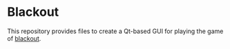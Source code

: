 # Blackout

This repository provides files to create a Qt-based GUI for playing the game of [blackout](https://github.com/adhishm/blackout).
